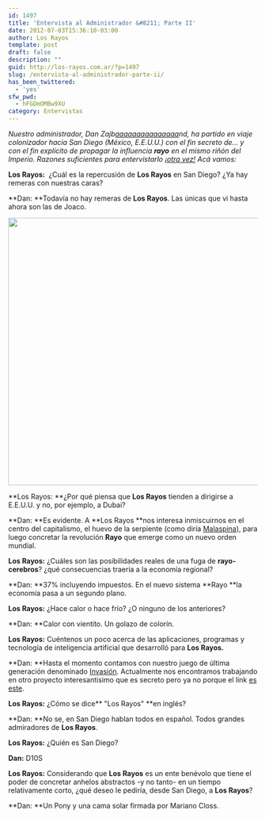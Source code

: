 ```yaml
---
id: 1497
title: 'Entervista al Administrador &#8211; Parte II'
date: 2012-07-03T15:36:10-03:00
author: Los Rayos
template: post
draft: false
description: ""
guid: http://los-rayos.com.ar/?p=1497
slug: /entervista-al-administrador-parte-ii/
has_been_twittered:
  - 'yes'
sfw_pwd:
  - hFGDmOMBw9XU
category: Entervistas
---
```

_Nuestro administrador, Dan Zajb<a title="Zaiteeeeeeeer" href="http://images.wikia.com/es.pokemon/images/c/c2/Scyther.png" target="_blank">aaaaaaaaaaaaaaa</a>nd, ha partido en viaje colonizador hacia San Diego (México, E.E.U.U.) con el fin secreto de... y con el fin explícito de propagar la influencia **rayo** en el mismo riñón del Imperio. Razones suficientes para entervistarlo <a href="http://los-rayos.com/10-preguntas-al-administrador/" target="_blank">¡otra vez!</a> Acá vamos:_

**Los Rayos:**  ¿Cuál es la repercusión de **Los Rayos** en San Diego? ¿Ya hay remeras con nuestras caras?

**Dan: **Todavía no hay remeras de **Los Rayos**. Las únicas que vi hasta ahora son las de Joaco.

[<img class="aligncenter size-full wp-image-1519" title="joaco" src="https://los-rayos.com/wp-content/uploads/2012/07/joaco.jpeg" alt="" width="720" height="540" srcset="https://los-rayos.com/wp-content/uploads/2012/07/joaco.jpeg 720w, https://los-rayos.com/wp-content/uploads/2012/07/joaco-300x225.jpeg 300w, https://los-rayos.com/wp-content/uploads/2012/07/joaco-400x300.jpeg 400w" sizes="(max-width: 720px) 100vw, 720px" />](http://los-rayos.com/wp-content/uploads/2012/07/joaco.jpeg)

**Los Rayos: **¿Por qué piensa que **Los Rayos** tienden a dirigirse a E.E.U.U. y no, por ejemplo, a Dubai?

**Dan: **Es evidente. A **Los Rayos **nos interesa inmiscuirnos en el centro del capitalismo, el huevo de la serpiente (como diría [Malaspina](http://upload.wikimedia.org/wikipedia/commons/thumb/7/7e/Alejandro_%28Alessandro%29_Malaspina.jpg/250px-Alejandro_%28Alessandro%29_Malaspina.jpg)), para luego concretar la revolución **Rayo** que emerge como un nuevo orden mundial.

**Los Rayos:** ¿Cuáles son las posibilidades reales de una fuga de **rayo-cerebros**? ¿qué consecuencias traería a la economía regional?

**Dan: **37% incluyendo impuestos. En el nuevo sistema **Rayo **la economía pasa a un segundo plano.

**Los Rayos:** ¿Hace calor o hace frío? ¿O ninguno de los anteriores?

**Dan: **Calor con vientito. Un golazo de colorín.

**Los Rayos:** Cuéntenos un poco acerca de las aplicaciones, programas y tecnología de inteligencia artificial que desarrolló para **Los Rayos.**

**Dan: **Hasta el momento contamos con nuestro juego de última generación denominado [Invasión](http://los-rayos.com/invasion/). Actualmente nos encontramos trabajando en otro proyecto interesantisimo que es secreto pero ya no porque el link [es este](http://los-rayos.com/cover/).

**Los Rayos:** ¿Cómo se dice** "Los Rayos" **en inglés?

**Dan: **No se, en San Diego hablan todos en español. Todos grandes admiradores de **Los Rayos**.

**Los Rayos:** ¿Quién es San Diego?

**Dan:** D10S

**Los Rayos:** Considerando que **Los Rayos** es un ente benévolo que tiene el poder de concretar anhelos abstractos -y no tanto- en un tiempo relativamente corto, ¿qué deseo le pediría, desde San Diego, a **Los Rayos**?

**Dan: **Un Pony y una cama solar firmada por Mariano Closs.

&nbsp;

&nbsp;